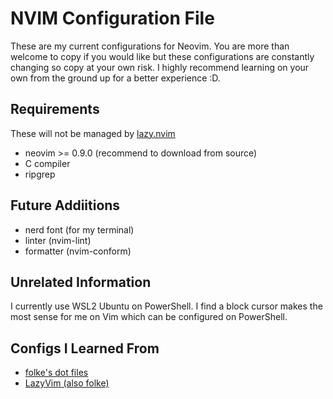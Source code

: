 # NVIM Configuration File
These are my current configurations for Neovim. You are more than welcome to copy if you would like but these configurations are constantly changing so copy at your own risk. I highly recommend learning on your own from the ground up for a better experience :D.

## Requirements
These will not be managed by [lazy.nvim](https://github.com/folke/lazy.nvim/tree/main)
- neovim >= 0.9.0 (recommend to download from source)
- C compiler
- ripgrep

## Future Addiitions
- nerd font (for my terminal)
- linter (nvim-lint)
- formatter (nvim-conform)

## Unrelated Information
I currently use WSL2 Ubuntu on PowerShell. I find a block cursor makes the most sense for me on Vim which can be configured on PowerShell.

## Configs I Learned From
- [folke's dot files](https://github.com/folke/dot)
- [LazyVim (also folke)](https://github.com/LazyVim/LazyVim)
